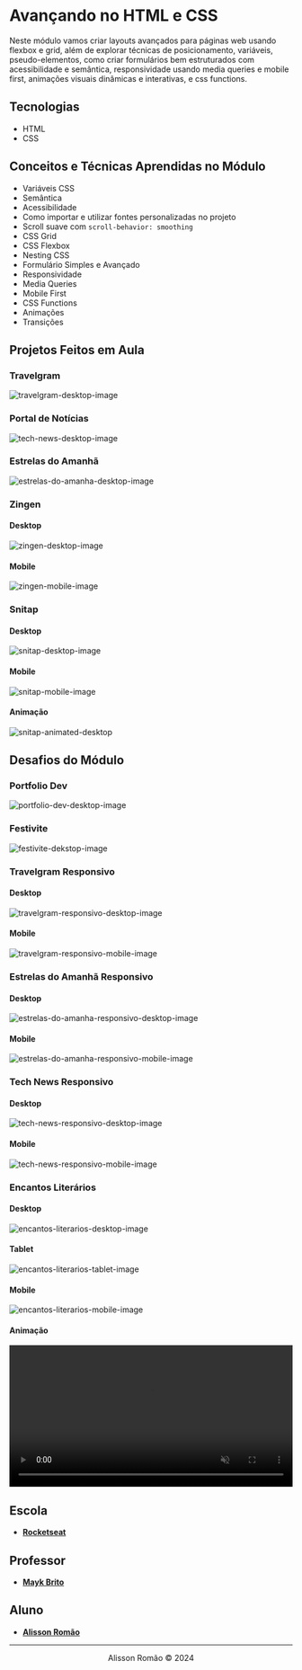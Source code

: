 # Avançando no HTML e CSS
Neste módulo vamos criar layouts avançados para páginas web usando flexbox e grid, além de explorar técnicas de posicionamento, variáveis, pseudo-elementos, como criar formulários bem estruturados com acessibilidade e semântica, responsividade usando media queries e mobile first, animações visuais dinâmicas e interativas, e css functions.

## Tecnologias
- HTML
- CSS

## Conceitos e Técnicas Aprendidas no Módulo
- Variáveis CSS
- Semântica
- Acessibilidade
- Como importar e utilizar fontes personalizadas no projeto
- Scroll suave com `scroll-behavior: smoothing`
- CSS Grid
- CSS Flexbox
- Nesting CSS
- Formulário Simples e Avançado
- Responsividade
- Media Queries
- Mobile First
- CSS Functions
- Animações
- Transições

## Projetos Feitos em Aula
### Travelgram
![travelgram-desktop-image](./travelgram/screenshot/travelgram-desktop.png)
### Portal de Notícias
![tech-news-desktop-image](./tech-news/screenshot/tech-news-desktop.png)
### Estrelas do Amanhã
![estrelas-do-amanha-desktop-image](./formularios/estrelas-do-amanha/screenshot/estrelas-do-amanha-desktop.png)

### Zingen
#### Desktop
![zingen-desktop-image](./responsividade/zingen/screenshots/zingen-desktop.png)
#### Mobile
![zingen-mobile-image](./responsividade/zingen/screenshots/zingen-mobile.png)

### Snitap
#### Desktop
![snitap-desktop-image](./animacoes-e-transicoes/snitap/screenshots/snitap-desktop.png)
#### Mobile
![snitap-mobile-image](./animacoes-e-transicoes/snitap/screenshots/snitap-mobile.png)
#### Animação
![snitap-animated-desktop](./animacoes-e-transicoes/snitap/screenshots/snitap-animated.gif)


## Desafios do Módulo
### Portfolio Dev
![portfolio-dev-desktop-image](./portfolio-dev/screenshot/portfolio-dev-desktop.png)

### Festivite
![festivite-dekstop-image](./formularios/festivite/screenshot/festivite-desktop.png)

### Travelgram Responsivo
#### Desktop
![travelgram-responsivo-desktop-image](./responsividade/travelgram-responsivo/screenshots/travelgram-desktop.png)
#### Mobile
![travelgram-responsivo-mobile-image](./responsividade/travelgram-responsivo/screenshots/travelgram-mobile.png)

### Estrelas do Amanhã Responsivo
#### Desktop
![estrelas-do-amanha-responsivo-desktop-image](./responsividade/estrelas-do-amanha-responsivo/screenshots/estrelas-do-amanha-desktop.png)
#### Mobile
![estrelas-do-amanha-responsivo-mobile-image](./responsividade/estrelas-do-amanha-responsivo/screenshots/estrelas-do-amanha-mobile.png)

### Tech News Responsivo
#### Desktop
![tech-news-responsivo-desktop-image](./responsividade/tech-news-responsivo/screenshots/tech-news-desktop.png)
#### Mobile
![tech-news-responsivo-mobile-image](./responsividade/tech-news-responsivo/screenshots/tech-news-mobile.png)

### Encantos Literários
#### Desktop
![encantos-literarios-desktop-image](./animacoes-e-transicoes/encantos-literarios/screenshots/encantos-literarios-desktop.png)
#### Tablet
![encantos-literarios-tablet-image](./animacoes-e-transicoes/encantos-literarios/screenshots/encantos-literarios-tablet.png)
#### Mobile
![encantos-literarios-mobile-image](./animacoes-e-transicoes/encantos-literarios/screenshots/encantos-literarios-mobile.png)
#### Animação
<video width="100%" autoplay muted loop>
  <source src="./animacoes-e-transicoes/encantos-literarios/screenshots/encantos-literarios-animation.mp4" type="video/mp4" />
</video>

## Escola
- [**Rocketseat**](https://github.com/rocketseat)

## Professor
- [**Mayk Brito**](https://github.com/maykbrito)

## Aluno
- [**Alisson Romão**](https://github.com/alissonromaosantos)

---

<div align="center">
  Alisson Romão &copy; 2024
</div>